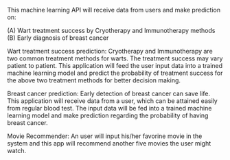 This machine learning API will receive data from users and make prediction on: 

(A) Wart treatment success by Cryotherapy and Immunotherapy methods 
(B) Early diagnosis of breast cancer

Wart treatment success prediction: Cryotherapy and Immunotherapy are two common treatment methods for warts. The treatment success may vary patient to patient. This application will feed the user input data into a trained machine learning model and predict the probability of treatment success for the above two treatment methods for better decision making.

Breast cancer prediction: Early detection of breast cancer can save life. This application will receive data from a user, which can be attained easily from regular blood test. The input data will be fed into a trained machine learning model and make prediction regarding the probability of having breast cancer.

Movie Recommender: An user will input his/her favorine movie in the system and this app will recommend another five movies the user might watch.
